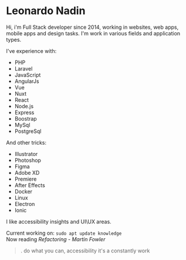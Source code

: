 # Leonardo Nadin

Hi, i'm Full Stack developer since 2014, working in websites, web apps, mobile apps and design tasks. I'm work in various fields and application types.

I've experience with:
- PHP
- Laravel
- JavaScript
- AngularJs
- Vue
- Nuxt
- React
- Node.js
- Express
- Boostrap
- MySql
- PostgreSql

And other tricks:

- Illustrator
- Photoshop
- Figma
- Adobe XD
- Premiere
- After Effects
- Docker
- Linux
- Electron
- Ionic

I like accessibility insights and UI\UX areas.

Current working on: <code>sudo apt update knowledge</code><br />
Now reading *Refactoring - Martin Fowler*


>. do what you can, accessibility it's a constantly work

